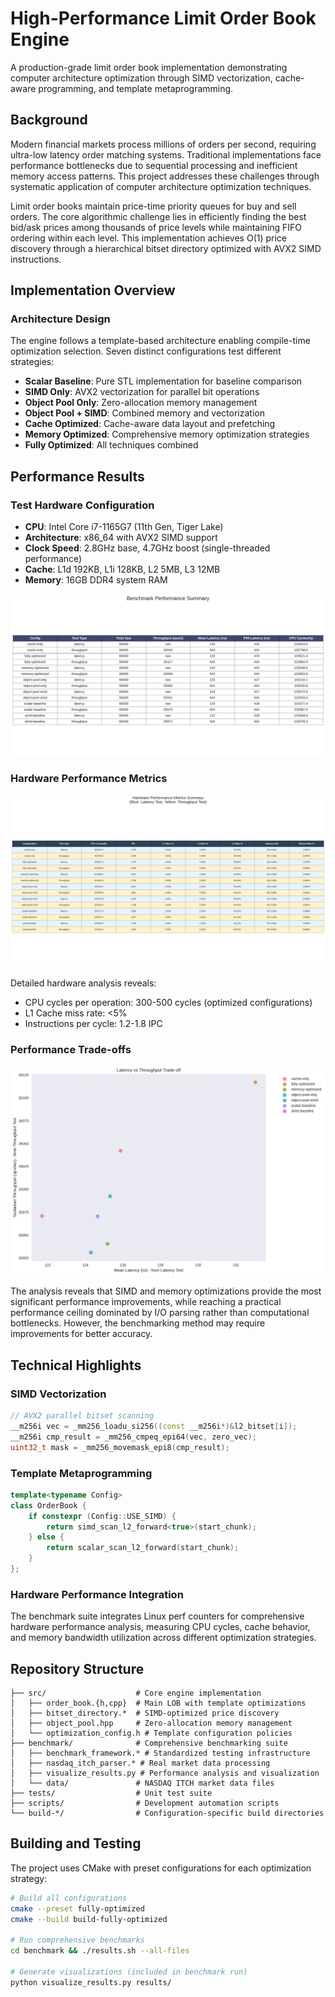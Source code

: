 # High-Performance Limit Order Book Engine

A production-grade limit order book implementation demonstrating computer architecture optimization through SIMD vectorization, cache-aware programming, and template metaprogramming.

## Background

Modern financial markets process millions of orders per second, requiring ultra-low latency order matching systems. Traditional implementations face performance bottlenecks due to sequential processing and inefficient memory access patterns. This project addresses these challenges through systematic application of computer architecture optimization techniques.

Limit order books maintain price-time priority queues for buy and sell orders. The core algorithmic challenge lies in efficiently finding the best bid/ask prices among thousands of price levels while maintaining FIFO ordering within each level. This implementation achieves O(1) price discovery through a hierarchical bitset directory optimized with AVX2 SIMD instructions.

## Implementation Overview

### Architecture Design

The engine follows a template-based architecture enabling compile-time optimization selection. Seven distinct configurations test different strategies:

- **Scalar Baseline**: Pure STL implementation for baseline comparison
- **SIMD Only**: AVX2 vectorization for parallel bit operations  
- **Object Pool Only**: Zero-allocation memory management
- **Object Pool + SIMD**: Combined memory and vectorization
- **Cache Optimized**: Cache-aware data layout and prefetching
- **Memory Optimized**: Comprehensive memory optimization strategies
- **Fully Optimized**: All techniques combined


## Performance Results

### Test Hardware Configuration
- **CPU**: Intel Core i7-1165G7 (11th Gen, Tiger Lake)
- **Architecture**: x86_64 with AVX2 SIMD support
- **Clock Speed**: 2.8GHz base, 4.7GHz boost (single-threaded performance)
- **Cache**: L1d 192KB, L1i 128KB, L2 5MB, L3 12MB
- **Memory**: 16GB DDR4 system RAM

![Performance Summary](benchmark/visualizations/summary_table.png)

### Hardware Performance Metrics
![Hardware Metrics](benchmark/visualizations/hardware_summary_table.png)

Detailed hardware analysis reveals:
- CPU cycles per operation: 300-500 cycles (optimized configurations)
- L1 Cache miss rate: <5% 
- Instructions per cycle: 1.2-1.8 IPC 

### Performance Trade-offs
![Latency vs Throughput](benchmark/visualizations/throughput_vs_latency.png)

The analysis reveals that SIMD and memory optimizations provide the most significant performance improvements, while reaching a practical performance ceiling dominated by I/O parsing rather than computational bottlenecks. However, the benchmarking method may require improvements for better accuracy.

## Technical Highlights

### SIMD Vectorization
```cpp
// AVX2 parallel bitset scanning
__m256i vec = _mm256_loadu_si256((const __m256i*)&l2_bitset[i]);
__m256i cmp_result = _mm256_cmpeq_epi64(vec, zero_vec);
uint32_t mask = _mm256_movemask_epi8(cmp_result);
```

### Template Metaprogramming
```cpp
template<typename Config>
class OrderBook {
    if constexpr (Config::USE_SIMD) {
        return simd_scan_l2_forward<true>(start_chunk);
    } else {
        return scalar_scan_l2_forward(start_chunk);
    }
};
```

### Hardware Performance Integration
The benchmark suite integrates Linux perf counters for comprehensive hardware performance analysis, measuring CPU cycles, cache behavior, and memory bandwidth utilization across different optimization strategies. 

## Repository Structure

```
├── src/                    # Core engine implementation
│   ├── order_book.{h,cpp}  # Main LOB with template optimizations
│   ├── bitset_directory.*  # SIMD-optimized price discovery
│   ├── object_pool.hpp     # Zero-allocation memory management
│   └── optimization_config.h # Template configuration policies
├── benchmark/              # Comprehensive benchmarking suite  
│   ├── benchmark_framework.* # Standardized testing infrastructure
│   ├── nasdaq_itch_parser.* # Real market data processing
│   ├── visualize_results.py # Performance analysis and visualization
│   └── data/               # NASDAQ ITCH market data files
├── tests/                  # Unit test suite
├── scripts/                # Development automation scripts
└── build-*/                # Configuration-specific build directories
```

## Building and Testing

The project uses CMake with preset configurations for each optimization strategy:

```bash
# Build all configurations
cmake --preset fully-optimized
cmake --build build-fully-optimized

# Run comprehensive benchmarks
cd benchmark && ./results.sh --all-files

# Generate visualizations (included in benchmark run)
python visualize_results.py results/
```

